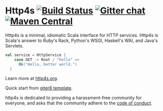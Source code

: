 # Http4s [![Build Status](https://travis-ci.org/http4s/http4s.svg?branch=master)](https://travis-ci.org/http4s/http4s) [![Gitter chat](https://badges.gitter.im/http4s/http4s.png)](https://gitter.im/http4s/http4s) [![Maven Central](https://maven-badges.herokuapp.com/maven-central/org.http4s/http4s-core_2.11/badge.svg)](https://maven-badges.herokuapp.com/maven-central/org.http4s/http4s-core_2.11)

Http4s is a minimal, idiomatic Scala interface for HTTP services.  Http4s is
Scala's answer to Ruby's Rack, Python's WSGI, Haskell's WAI, and Java's
Servlets.

```scala
val service = HttpService {
    case GET -> Root / "hello" =>
      Ok("Hello, better world.")
  }
```

Learn more at [http4s.org](http://http4s.org/).

Quick start from [giter8 template](http://github.com/http4s/http4s.g8).

http4s is dedicated to providing a harassment-free community for everyone, and asks that the community adhere to the [code of conduct](http://http4s.org/conduct.html).
